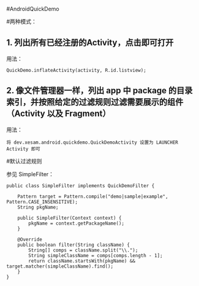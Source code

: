 #AndroidQuickDemo


#两种模式：

## 1. 列出所有已经注册的Activity，点击即可打开

用法：

    QuickDemo.inflateActivity(activity, R.id.listview);

## 2. 像文件管理器一样，列出 app 中 package 的目录索引，并按照给定的过滤规则过滤需要展示的组件（Activity 以及 Fragment）

用法：

    将 dev.xesam.android.quickdemo.QuickDemoActivity 设置为 LAUNCHER Activity 即可

#默认过滤规则

参见 SimpleFilter：

    public class SimpleFilter implements QuickDemoFilter {

        Pattern target = Pattern.compile("demo|sample|example", Pattern.CASE_INSENSITIVE);
        String pkgName;

        public SimpleFilter(Context context) {
            pkgName = context.getPackageName();
        }

        @Override
        public boolean filter(String className) {
            String[] comps = className.split("\\.");
            String simpleClassName = comps[comps.length - 1];
            return className.startsWith(pkgName) && target.matcher(simpleClassName).find();
        }
    }